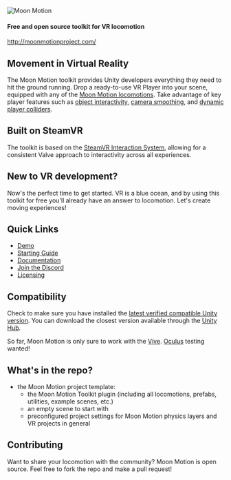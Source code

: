 ![Moon Motion](http://moonmotionproject.com/images/Logo-for-Git-Hub.png)

#### Free and open source toolkit for VR locomotion

http://moonmotionproject.com/

## Movement in Virtual Reality

The Moon Motion toolkit provides Unity developers everything they need to hit the ground running. Drop a ready-to-use VR Player into your scene, equipped with any of the [Moon Motion locomotions](http://moonmotionproject.com/Locomotions.html). Take advantage of key player features such as [object interactivity](http://moonmotionproject.com/SteamVR-Interaction-System.html), [camera smoothing](http://moonmotionproject.com/Smooth-Monitor-Camera-Override.html), and [dynamic player colliders](http://moonmotionproject.com/Dynamic-Player-Colliders.html).

## Built on SteamVR

The toolkit is based on the [SteamVR Interaction System](https://github.com/ValveSoftware/steamvr_unity_plugin/tree/master/Assets/SteamVR/InteractionSystem), allowing for a consistent Valve approach to interactivity across all experiences.

## New to VR development?

Now's the perfect time to get started. VR is a blue ocean, and by using this toolkit for free you'll already have an answer to locomotion. Let's create moving experiences!

## Quick Links

* [Demo](https://hunter-bobeck.itch.io/the-moon-motion-zone)
* [Starting Guide](http://moonmotionproject.com/Starting.html)
* [Documentation](http://moonmotionproject.com/Documentation.html)
* [Join the Discord](https://discord.gg/4FW7hfr)
* [Licensing](Licensing.md)

## Compatibility

Check to make sure you have installed the [latest verified compatible Unity version](http://moonmotionproject.com/#Unity-compatibility-statement). You can download the closest version available through the [Unity Hub](https://unity3d.com/get-unity/download).

So far, Moon Motion is only sure to work with the [Vive](http://vive.com). [Oculus](https://www.oculus.com/) testing wanted!

## What's in the repo?

* the Moon Motion project template:
  * the Moon Motion Toolkit plugin (including all locomotions, prefabs, utilities, example scenes, etc.)
  * an empty scene to start with
  * preconfigured project settings for Moon Motion physics layers and VR projects in general

## Contributing

Want to share your locomotion with the community? Moon Motion is open source. Feel free to fork the repo and make a pull request!
